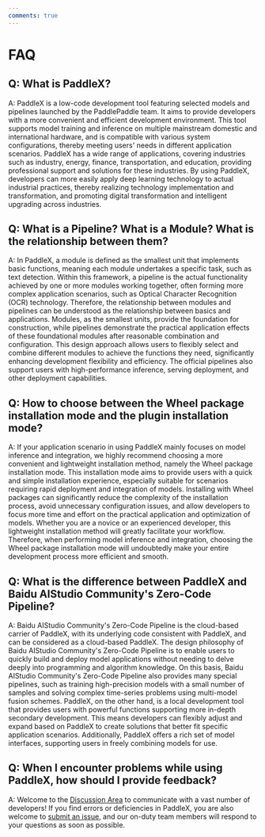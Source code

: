 ```yaml
---
comments: true
---
```


# FAQ

## Q: What is PaddleX?

A: PaddleX is a low-code development tool featuring selected models and pipelines launched by the PaddlePaddle team. It aims to provide developers with a more convenient and efficient development environment. This tool supports model training and inference on multiple mainstream domestic and international hardware, and is compatible with various system configurations, thereby meeting users' needs in different application scenarios. PaddleX has a wide range of applications, covering industries such as industry, energy, finance, transportation, and education, providing professional support and solutions for these industries. By using PaddleX, developers can more easily apply deep learning technology to actual industrial practices, thereby realizing technology implementation and transformation, and promoting digital transformation and intelligent upgrading across industries.

## Q: What is a Pipeline? What is a Module? What is the relationship between them?

A: In PaddleX, a module is defined as the smallest unit that implements basic functions, meaning each module undertakes a specific task, such as text detection. Within this framework, a pipeline is the actual functionality achieved by one or more modules working together, often forming more complex application scenarios, such as Optical Character Recognition (OCR) technology. Therefore, the relationship between modules and pipelines can be understood as the relationship between basics and applications. Modules, as the smallest units, provide the foundation for construction, while pipelines demonstrate the practical application effects of these foundational modules after reasonable combination and configuration. This design approach allows users to flexibly select and combine different modules to achieve the functions they need, significantly enhancing development flexibility and efficiency. The official pipelines also support users with high-performance inference, serving deployment, and other deployment capabilities.

## Q: How to choose between the Wheel package installation mode and the plugin installation mode?

A: If your application scenario in using PaddleX mainly focuses on model inference and integration, we highly recommend choosing a more convenient and lightweight installation method, namely the Wheel package installation mode. This installation mode aims to provide users with a quick and simple installation experience, especially suitable for scenarios requiring rapid deployment and integration of models. Installing with Wheel packages can significantly reduce the complexity of the installation process, avoid unnecessary configuration issues, and allow developers to focus more time and effort on the practical application and optimization of models. Whether you are a novice or an experienced developer, this lightweight installation method will greatly facilitate your workflow. Therefore, when performing model inference and integration, choosing the Wheel package installation mode will undoubtedly make your entire development process more efficient and smooth.

## Q: What is the difference between PaddleX and Baidu AIStudio Community's Zero-Code Pipeline?

A: Baidu AIStudio Community's Zero-Code Pipeline is the cloud-based carrier of PaddleX, with its underlying code consistent with PaddleX, and can be considered as a cloud-based PaddleX. The design philosophy of Baidu AIStudio Community's Zero-Code Pipeline is to enable users to quickly build and deploy model applications without needing to delve deeply into programming and algorithm knowledge. On this basis, Baidu AIStudio Community's Zero-Code Pipeline also provides many special pipelines, such as training high-precision models with a small number of samples and solving complex time-series problems using multi-model fusion schemes. PaddleX, on the other hand, is a local development tool that provides users with powerful functions supporting more in-depth secondary development. This means developers can flexibly adjust and expand based on PaddleX to create solutions that better fit specific application scenarios. Additionally, PaddleX offers a rich set of model interfaces, supporting users in freely combining models for use.

## Q: When I encounter problems while using PaddleX, how should I provide feedback?

A: Welcome to the [Discussion Area](https://github.com/PaddlePaddle/PaddleX/discussions) to communicate with a vast number of developers! If you find errors or deficiencies in PaddleX, you are also welcome to [submit an issue](https://github.com/PaddlePaddle/PaddleX/issues), and our on-duty team members will respond to your questions as soon as possible.
